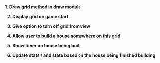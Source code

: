 <h4> 
<p>
1. Draw grid method in draw module <p>


2. Display grid on game start <p>


3. Give option to turn off grid from view <p>


4. Allow user to build a house somewhere on this grid <p>


5. Show timer on house being built <p>


6. Update stats / and state based on the house being finished building <p>


    


</h4>

